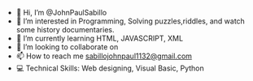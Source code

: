 - 👋 Hi, I’m @JohnPaulSabillo
- 👀 I’m interested in Programming, Solving puzzles,riddles, and watch some history documentaries.
- 🌱 I’m currently learning HTML, JAVASCRIPT, XML
- 💞️ I’m looking to collaborate on
- 📫 How to reach me sabillojohnpaul1132@gmail.com
- 💻 Technical Skills: Web designing, Visual Basic, Python
<!---
JohnPaulSabillo/JohnPaulSabillo is a ✨ special ✨ repository because its `README.md` (this file) appears on your GitHub profile.
You can click the Preview link to take a look at your changes.
--->
